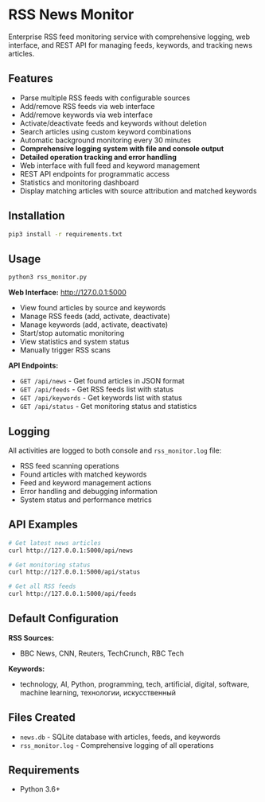 # RSS News Monitor

Enterprise RSS feed monitoring service with comprehensive logging, web interface, and REST API for managing feeds, keywords, and tracking news articles.

## Features

- Parse multiple RSS feeds with configurable sources
- Add/remove RSS feeds via web interface
- Add/remove keywords via web interface
- Activate/deactivate feeds and keywords without deletion
- Search articles using custom keyword combinations
- Automatic background monitoring every 30 minutes
- **Comprehensive logging system with file and console output**
- **Detailed operation tracking and error handling**
- Web interface with full feed and keyword management
- REST API endpoints for programmatic access
- Statistics and monitoring dashboard
- Display matching articles with source attribution and matched keywords

## Installation

```bash
pip3 install -r requirements.txt
```

## Usage

```bash
python3 rss_monitor.py
```

**Web Interface:** http://127.0.0.1:5000
- View found articles by source and keywords
- Manage RSS feeds (add, activate, deactivate)
- Manage keywords (add, activate, deactivate)
- Start/stop automatic monitoring
- View statistics and system status
- Manually trigger RSS scans

**API Endpoints:** 
- `GET /api/news` - Get found articles in JSON format
- `GET /api/feeds` - Get RSS feeds list with status
- `GET /api/keywords` - Get keywords list with status  
- `GET /api/status` - Get monitoring status and statistics

## Logging

All activities are logged to both console and `rss_monitor.log` file:
- RSS feed scanning operations
- Found articles with matched keywords
- Feed and keyword management actions
- Error handling and debugging information
- System status and performance metrics

## API Examples

```bash
# Get latest news articles
curl http://127.0.0.1:5000/api/news

# Get monitoring status
curl http://127.0.0.1:5000/api/status

# Get all RSS feeds
curl http://127.0.0.1:5000/api/feeds
```

## Default Configuration

**RSS Sources:**
- BBC News, CNN, Reuters, TechCrunch, RBC Tech

**Keywords:**
- technology, AI, Python, programming, tech, artificial, digital, software, machine learning, технологии, искусственный

## Files Created

- `news.db` - SQLite database with articles, feeds, and keywords
- `rss_monitor.log` - Comprehensive logging of all operations

## Requirements

- Python 3.6+
